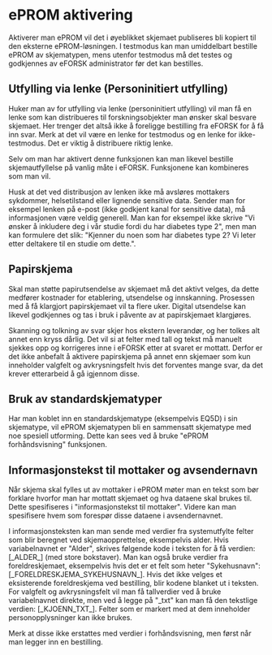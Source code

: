 # ePROM aktivering

Aktiverer man ePROM vil det i øyeblikket skjemaet publiseres bli kopiert til den eksterne ePROM-løsningen.
I testmodus kan man umiddelbart bestille ePROM av skjematypen, mens utenfor testmodus må det testes og godkjennes 
av eFORSK administrator før det kan bestilles.

## Utfylling via lenke (Personinitiert utfylling)

Huker man av for utfylling via lenke (personinitiert utfylling) vil man få en lenke som kan distribueres til forskningsobjekter man ønsker skal besvare skjemaet.
Her trenger det altså ikke å foreligge bestilling fra eFORSK for å få inn svar. Merk at det vil være en lenke for testmodus og en lenke for ikke-testmodus. Det er viktig å distribuere riktig lenke.

Selv om man har aktivert denne funksjonen kan man likevel bestille skjemautfyllelse på vanlig måte i eFORSK. Funksjonene kan kombineres som man vil.

Husk at det ved distribusjon av lenken ikke må avsløres mottakers sykdommer, helsetilstand eller lignende sensitive data. Sender man for eksempel lenken på e-post (ikke godkjent kanal for sensitive data), må informasjonen være veldig generell. Man kan for eksempel ikke skrive "Vi ønsker å inkludere deg i vår studie fordi du har diabetes type 2", men man kan formulere det slik: "Kjenner du noen som har diabetes type 2? Vi leter etter deltakere til en studie om dette.".

## Papirskjema

Skal man støtte papirutsendelse av skjemaet må det aktivt velges, da dette medfører kostnader for etablering, utsendelse og innskanning. Prosessen med å få klargjort papirskjemaet vil ta flere uker. Digital utsendelse kan likevel godkjennes og tas i bruk i påvente av at papirskjemaet klargjøres.

Skanning og tolkning av svar skjer hos ekstern leverandør, og her tolkes alt annet enn kryss dårlig. Det vil si at felter med tall og tekst må manuelt sjekkes opp og korrigeres inne i eFORSK etter at svaret er mottatt. Derfor er det ikke anbefalt å aktivere papirskjema på annet enn skjemaer som kun inneholder valgfelt og avkrysningsfelt hvis det forventes mange svar, da det krever etterarbeid å gå igjennom disse. 

## Bruk av standardskjematyper

Har man koblet inn en standardskjematype (eksempelvis EQ5D) i sin skjematype, vil ePROM skjematypen bli en sammensatt skjematype med noe spesiell utforming. Dette kan sees ved å bruke "ePROM forhåndsvisning" funksjonen.

## Informasjonstekst til mottaker og avsendernavn

Når skjema skal fylles ut av mottaker i ePROM møter man en tekst som bør forklare hvorfor man har mottatt skjemaet
og hva dataene skal brukes til. Dette spesifiseres i "informasjonstekst til mottaker". Videre kan man spesifisere hvem 
som forespør disse dataene i avsendernavnet.

I informasjonsteksten kan man sende med verdier fra systemutfylte felter som blir beregnet ved skjemaopprettelse, eksempelvis alder. Hvis variabelnavnet er "Alder", skrives følgende kode i teksten for å få verdien:  [\_ALDER\_]  (med store bokstaver). Man kan også bruke verdier fra foreldreskjemaet, eksempelvis hvis det er et felt som heter "Sykehusnavn": [\_FORELDRESKJEMA\_SYKEHUSNAVN\_]. Hvis det ikke velges et eksisterende foreldreskjema ved bestilling, blir kodene blanket ut i teksten. For valgfelt og avkrysningsfelt vil man få tallverdier ved å bruke variabelnavnet direkte, men ved å legge på "\_txt" kan man få den tekstlige verdien: [\_KJOENN\_TXT\_].  Felter som er markert med at dem inneholder personopplysninger kan ikke brukes.

Merk at disse ikke erstattes med verdier i forhåndsvisning, men først når man legger inn en bestilling.
